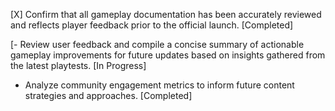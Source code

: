 [X] Confirm that all gameplay documentation has been accurately reviewed and reflects player feedback prior to the official launch. [Completed]

[- Review user feedback and compile a concise summary of actionable gameplay improvements for future updates based on insights gathered from the latest playtests. [In Progress]
- Analyze community engagement metrics to inform future content strategies and approaches. [Completed]